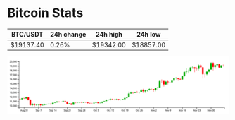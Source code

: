 # Bitcoin Stats

BTC/USDT|24h change|24h high|24h low|
|---|---|---|---|
|$19137.40|0.26%|$19342.00|$18857.00|

<img src="./chart.svg">
